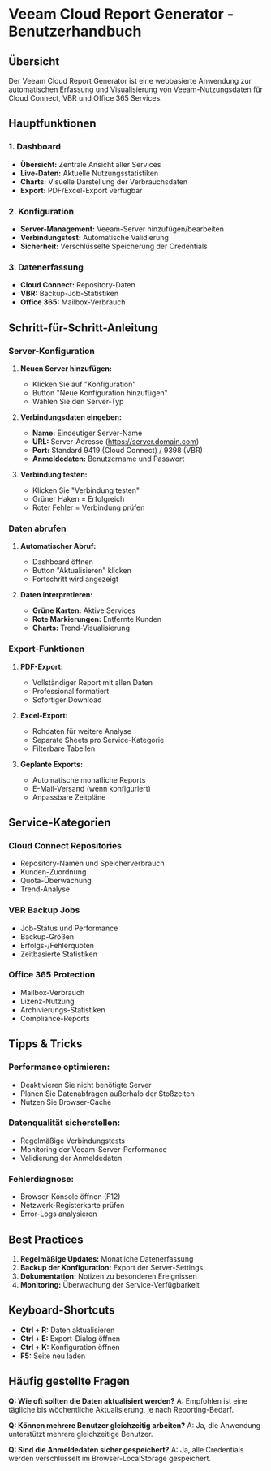 
# Veeam Cloud Report Generator - Benutzerhandbuch

## Übersicht

Der Veeam Cloud Report Generator ist eine webbasierte Anwendung zur automatischen Erfassung und Visualisierung von Veeam-Nutzungsdaten für Cloud Connect, VBR und Office 365 Services.

## Hauptfunktionen

### 1. Dashboard
- **Übersicht:** Zentrale Ansicht aller Services
- **Live-Daten:** Aktuelle Nutzungsstatistiken
- **Charts:** Visuelle Darstellung der Verbrauchsdaten
- **Export:** PDF/Excel-Export verfügbar

### 2. Konfiguration
- **Server-Management:** Veeam-Server hinzufügen/bearbeiten
- **Verbindungstest:** Automatische Validierung
- **Sicherheit:** Verschlüsselte Speicherung der Credentials

### 3. Datenerfassung
- **Cloud Connect:** Repository-Daten
- **VBR:** Backup-Job-Statistiken  
- **Office 365:** Mailbox-Verbrauch

## Schritt-für-Schritt-Anleitung

### Server-Konfiguration

1. **Neuen Server hinzufügen:**
   - Klicken Sie auf "Konfiguration"
   - Button "Neue Konfiguration hinzufügen"
   - Wählen Sie den Server-Typ

2. **Verbindungsdaten eingeben:**
   - **Name:** Eindeutiger Server-Name
   - **URL:** Server-Adresse (https://server.domain.com)
   - **Port:** Standard 9419 (Cloud Connect) / 9398 (VBR)
   - **Anmeldedaten:** Benutzername und Passwort

3. **Verbindung testen:**
   - Klicken Sie "Verbindung testen"
   - Grüner Haken = Erfolgreich
   - Roter Fehler = Verbindung prüfen

### Daten abrufen

1. **Automatischer Abruf:**
   - Dashboard öffnen
   - Button "Aktualisieren" klicken
   - Fortschritt wird angezeigt

2. **Daten interpretieren:**
   - **Grüne Karten:** Aktive Services
   - **Rote Markierungen:** Entfernte Kunden
   - **Charts:** Trend-Visualisierung

### Export-Funktionen

1. **PDF-Export:**
   - Vollständiger Report mit allen Daten
   - Professional formatiert
   - Sofortiger Download

2. **Excel-Export:**
   - Rohdaten für weitere Analyse
   - Separate Sheets pro Service-Kategorie
   - Filterbare Tabellen

3. **Geplante Exports:**
   - Automatische monatliche Reports
   - E-Mail-Versand (wenn konfiguriert)
   - Anpassbare Zeitpläne

## Service-Kategorien

### Cloud Connect Repositories
- Repository-Namen und Speicherverbrauch
- Kunden-Zuordnung
- Quota-Überwachung
- Trend-Analyse

### VBR Backup Jobs
- Job-Status und Performance
- Backup-Größen
- Erfolgs-/Fehlerquoten
- Zeitbasierte Statistiken

### Office 365 Protection
- Mailbox-Verbrauch
- Lizenz-Nutzung
- Archivierungs-Statistiken
- Compliance-Reports

## Tipps & Tricks

### Performance optimieren:
- Deaktivieren Sie nicht benötigte Server
- Planen Sie Datenabfragen außerhalb der Stoßzeiten
- Nutzen Sie Browser-Cache

### Datenqualität sicherstellen:
- Regelmäßige Verbindungstests
- Monitoring der Veeam-Server-Performance
- Validierung der Anmeldedaten

### Fehlerdiagnose:
- Browser-Konsole öffnen (F12)
- Netzwerk-Registerkarte prüfen
- Error-Logs analysieren

## Best Practices

1. **Regelmäßige Updates:** Monatliche Datenerfassung
2. **Backup der Konfiguration:** Export der Server-Settings
3. **Dokumentation:** Notizen zu besonderen Ereignissen
4. **Monitoring:** Überwachung der Service-Verfügbarkeit

## Keyboard-Shortcuts

- **Ctrl + R:** Daten aktualisieren
- **Ctrl + E:** Export-Dialog öffnen
- **Ctrl + K:** Konfiguration öffnen
- **F5:** Seite neu laden

## Häufig gestellte Fragen

**Q: Wie oft sollten die Daten aktualisiert werden?**
A: Empfohlen ist eine tägliche bis wöchentliche Aktualisierung, je nach Reporting-Bedarf.

**Q: Können mehrere Benutzer gleichzeitig arbeiten?**
A: Ja, die Anwendung unterstützt mehrere gleichzeitige Benutzer.

**Q: Sind die Anmeldedaten sicher gespeichert?**
A: Ja, alle Credentials werden verschlüsselt im Browser-LocalStorage gespeichert.

